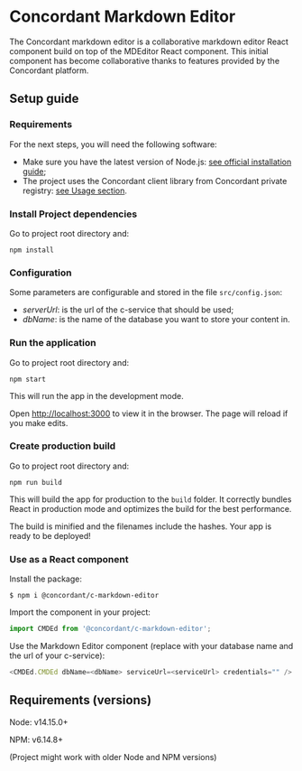 # Concordant Markdown Editor

The Concordant markdown editor is a collaborative markdown editor React
component build on top of the MDEditor React component. This initial component
has become collaborative thanks to features provided by the Concordant
platform.

## Setup guide

### Requirements

For the next steps, you will need the following software:
- Make sure you have the latest version of Node.js: [see official installation
  guide](https://nodejs.org/en/download/);
- The project uses the Concordant client library from Concordant private registry: [see
  Usage
section](https://gitlab.inria.fr/concordant/software/c-client/-/blob/master/README.md).

### Install Project dependencies

Go to project root directory and:
```shell
npm install
```

### Configuration

Some parameters are configurable and stored in the file `src/config.json`:
- *serverUrl*: is the url of the c-service that should be used;
- *dbName*: is the name of the database you want to store your content in.

### Run the application

Go to project root directory and:
```shell
npm start
```

This will run the app in the development mode.

Open [http://localhost:3000](http://localhost:3000) to view it in the browser.
The page will reload if you make edits.

### Create production build

Go to project root directory and:
```shell
npm run build
```

This will build the app for production to the `build` folder.  It correctly
bundles React in production mode and optimizes the build for the best
performance.

The build is minified and the filenames include the hashes. Your app is ready
to be deployed!

### Use as a React component

Install the package:
```shell
$ npm i @concordant/c-markdown-editor
```

Import the component in your project:
``` typescript
import CMDEd from '@concordant/c-markdown-editor';
```

Use the Markdown Editor component (replace with your database name and the url of your c-service):
``` typescript
<CMDEd.CMDEd dbName=<dbName> serviceUrl=<serviceUrl> credentials="" />
```

## Requirements (versions)

Node: v14.15.0+

NPM: v6.14.8+

(Project might work with older Node and NPM versions)
